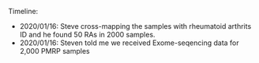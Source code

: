 
Timeline:

* 2020/01/16: Steve  cross-mapping the samples with rheumatoid arthrits ID and he found 50 RAs in 2000 samples.
* 2020/01/16: Steven told me we received Exome-seqencing data for 2,000 PMRP samples
